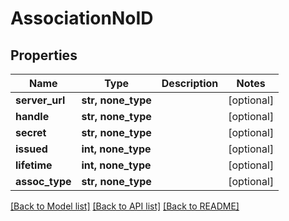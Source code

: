 # AssociationNoID

## Properties
Name | Type | Description | Notes
------------ | ------------- | ------------- | -------------
**server_url** | **str, none_type** |  | [optional] 
**handle** | **str, none_type** |  | [optional] 
**secret** | **str, none_type** |  | [optional] 
**issued** | **int, none_type** |  | [optional] 
**lifetime** | **int, none_type** |  | [optional] 
**assoc_type** | **str, none_type** |  | [optional] 

[[Back to Model list]](../README.md#documentation-for-models) [[Back to API list]](../README.md#documentation-for-api-endpoints) [[Back to README]](../README.md)


